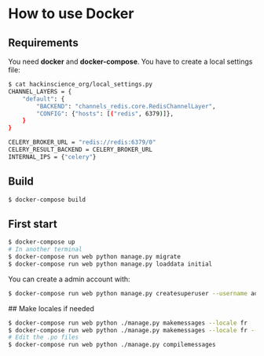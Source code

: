 # How to use Docker


## Requirements

You need **docker** and **docker-compose**. You have to create a local settings file:

```bash
$ cat hackinscience_org/local_settings.py
CHANNEL_LAYERS = {
    "default": {
        "BACKEND": "channels_redis.core.RedisChannelLayer",
        "CONFIG": {"hosts": [("redis", 6379)]},
    }
}

CELERY_BROKER_URL = "redis://redis:6379/0"
CELERY_RESULT_BACKEND = CELERY_BROKER_URL
INTERNAL_IPS = {"celery"}
```

## Build
```bash
$ docker-compose build
```

## First start
```bash
$ docker-compose up
# In another terminal
$ docker-compose run web python manage.py migrate
$ docker-compose run web python manage.py loaddata initial
```

You can create a admin account with:
```bash
$ docker-compose run web python manage.py createsuperuser --username admin --email ad@min.fr
```

## Make locales if needed
```bash
$ docker-compose run web python ./manage.py makemessages --locale fr
$ docker-compose run web python ./manage.py makemessages --locale fr --domain djangojs
# Edit the .po files
$ docker-compose run web python ./manage.py compilemessages
```
